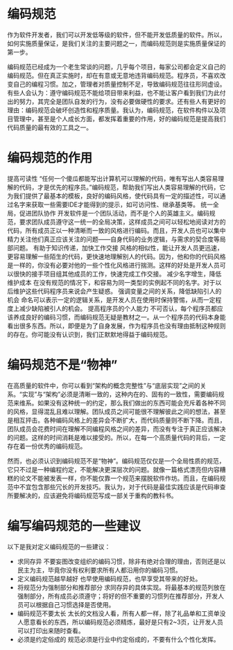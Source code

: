 编码规范
=======

作为软件开发者，我们可以开发低等级的软件，但不能开发低质量的软件。所以，如何实施质量保证，是我们关注的主要问题之一，而编码规范则是实施质量保证的第一步。

编码规范已经成为一个老生常谈的问题，几乎每个项目，每家公司都会定义自己的编码规范。但在真正实施时，却在有意或无意地违背编码规范。程序员，不喜欢改变自己的编程习惯。加之，管理者对质量控制不足，导致编码规范往往形同虚设。有些人会认为：遵守编码规范不能给项目带来利益，也不能让客户看到我们为此付出的努力，其完全是团队自发的行为，没有必要做硬性的要求。还有些人有更好的理由：编码规范会破坏创造性和程序质量。我认为，编码规范，在软件构件以及项目管理中，甚至是个人成长方面，都发挥着重要的作用，好的编码规范是提高我们代码质量的最有效的工具之一。

# 编码规范的作用

提高可读性 “任何一个傻瓜都能写出计算机可以理解的代码，唯有写出人类容易理解的代码，才是优先的程序员。”编码规范，帮助我们写出人类容易理解的代码，它为我们提供了最基本的模板，良好的编码风格，使代码具有一定的描述性，可以通过名字来获取一些需要IDE才能得到的提示，如可访问性、继承基类等。
统一全局，促进团队协作 开发软件是一个团队活动，而不是个人的英雄主义。编码规范，要求团队成员遵守这一统一的全局决策，这样成员之间可以轻松地阅读对方的代码，所有成员正以一种清晰而一致的风格进行编码。而且，开发人员也可以集中精力关注他们真正应该关注的问题——自身代码的业务逻辑，与需求的契合度等局部问题。
有助于知识传递，加快工作交接 风格的相似性，能让开发人员更迅速，更容易理解一些陌生的代码，更快速地理解别人的代码。因为，他和你的代码风格是一样的，你没有必要对他的一些个性化风格进行揣测。这样的好处是开发人员可以很快的接手项目组其他成员的工作，快速完成工作交接。
减少名字增生，降低维护成本 在没有规范的情况下，和容易为同一类型的实例起不同的名字。对于以后维护这些代码程序员来说会产生疑惑。
强调变量之间的关系，降低缺陷引人的机会 命名可以表示一定的逻辑关系，是开发人员在使用时保持警惕，从而一定程度上减少缺陷被引人的机会。
提高程序员的个人能力 不可否认，每个程序员都应该养成良好的编码习惯，而编码规范无疑是教材之一。从一个程序员的代码本身能看出很多东西。所以，即便是为了自身发展，作为程序员也没有理由抵制这种规则的存在。你可能没有认识到，我们正默默地得益于编码规范。

# 编码规范不是“物神”
在高质量的软件中，你可以看到“架构的概念完整性”与“底层实现”之间的关系。“实现”与“架构”必须是清晰一致的，这种内在的、固有的一致性，需要编码规范来维系。如果没有这种统一的约定，那么我们做出的东西可能会充斥着各种不同的风格，显得混乱且难以理解。团队成员之间可能很不理解彼此之间的想法，甚至是相互抨击。各种编码风格上的差异会不断扩大，而代码质量则不断下降。而且，团队成员会花费时间在理解不同编程风格之间的差异，而没有专注于真正应该解决的问题。这样的时间消耗是难以接受的。所以，在每一个高质量代码的背后，一定存在着一份优秀的编码规范。

然而，也必须认识到编码规范不是“物神”。编码规范仅仅是一个全局性质的规范，它只不过是一种编程约定，不能解决更深层次的问题。就像一篇格式漂亮但内容糟糕的论文不能被发表一样，你不能仅靠一个规范来摆脱软件作坊。而且，在编码规范中不宜包含那些冗长的开发技巧。我认为，对于代码是最佳实践应该是代码审查所要解决的，应该避免将编码规范写成一部关于重构的教科书。

# 编写编码规范的一些建议

以下是我对定义编码规范的一些建议：

* 求同存异 不要妄图改变组织的编码习惯，除非有绝对合理的理由，否则还是以民主为主，毕竟你没有权利要求所有人都沿用你的编码习惯。
* 定义编码规范越早越好 也早使用编码规范，也早享受其带来的好处。
* 将规范分为强制部分和推荐部分 求同存异的具体实现。将最基本的规范列放在强制部分，所有成员必须遵守；将好的但不重要的习惯列在推荐部分，开发人员可以根据自己习惯选择是否使用。
* 编码规范不要太长 太长的文档没人看，所有人都一样，除了礼品单和工资单没人愿意看长的东西，所以编码规范必须精炼，最好是只有2~3页，让开发人员可以打印出来随时查看。
* 必须是约定俗成的 规范必须是行业中约定俗成的，不要有什么个性化发挥。

